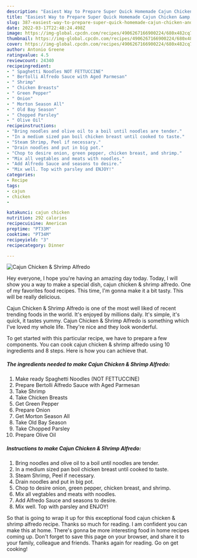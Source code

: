 ```yaml
---
description: "Easiest Way to Prepare Super Quick Homemade Cajun Chicken &amp;amp; Shrimp Alfredo"
title: "Easiest Way to Prepare Super Quick Homemade Cajun Chicken &amp;amp; Shrimp Alfredo"
slug: 387-easiest-way-to-prepare-super-quick-homemade-cajun-chicken-and-amp-shrimp-alfredo
date: 2022-03-17T22:48:24.498Z
image: https://img-global.cpcdn.com/recipes/4906267166900224/680x482cq70/cajun-chicken-shrimp-alfredo-recipe-main-photo.jpg
thumbnail: https://img-global.cpcdn.com/recipes/4906267166900224/680x482cq70/cajun-chicken-shrimp-alfredo-recipe-main-photo.jpg
cover: https://img-global.cpcdn.com/recipes/4906267166900224/680x482cq70/cajun-chicken-shrimp-alfredo-recipe-main-photo.jpg
author: Antonio Greene
ratingvalue: 4.5
reviewcount: 24340
recipeingredient:
- " Spaghetti Noodles NOT FETTUCCINE"
- " Bertolli Alfredo Sauce with Aged Parmesan"
- " Shrimp"
- " Chicken Breasts"
- " Green Pepper"
- " Onion"
- " Morton Season All"
- " Old Bay Season"
- " Chopped Parsley"
- " Olive Oil"
recipeinstructions:
- "Bring noodles and olive oil to a boil until noodles are tender."
- "In a medium sized pan boil chicken breast until cooked to taste."
- "Steam Shrimp, Peel if necessary."
- "Drain noodles and put in big pot."
- "Chop to desire onion, green pepper, chicken breast, and shrimp."
- "Mix all vegtables and meats with noodles."
- "Add Alfredo Sauce and seasons to desire."
- "Mix well. Top with parsley and ENJOY!"
categories:
- Recipe
tags:
- cajun
- chicken
- 

katakunci: cajun chicken  
nutrition: 292 calories
recipecuisine: American
preptime: "PT33M"
cooktime: "PT34M"
recipeyield: "3"
recipecategory: Dinner

---
```



![Cajun Chicken &amp; Shrimp Alfredo](https://img-global.cpcdn.com/recipes/4906267166900224/680x482cq70/cajun-chicken-shrimp-alfredo-recipe-main-photo.jpg)

Hey everyone, I hope you're having an amazing day today. Today, I will show you a way to make a special dish, cajun chicken &amp; shrimp alfredo. One of my favorites food recipes. This time, I'm gonna make it a bit tasty. This will be really delicious.

Cajun Chicken &amp; Shrimp Alfredo is one of the most well liked of recent trending foods in the world. It's enjoyed by millions daily. It's simple, it's quick, it tastes yummy. Cajun Chicken &amp; Shrimp Alfredo is something which I've loved my whole life. They're nice and they look wonderful.




To get started with this particular recipe, we have to prepare a few components. You can cook cajun chicken &amp; shrimp alfredo using 10 ingredients and 8 steps. Here is how you can achieve that.

<!--inarticleads1-->

##### The ingredients needed to make Cajun Chicken &amp; Shrimp Alfredo:

1. Make ready  Spaghetti Noodles (NOT FETTUCCINE)
1. Prepare  Bertolli Alfredo Sauce with Aged Parmesan
1. Take  Shrimp
1. Take  Chicken Breasts
1. Get  Green Pepper
1. Prepare  Onion
1. Get  Morton Season All
1. Take  Old Bay Season
1. Take  Chopped Parsley
1. Prepare  Olive Oil




<!--inarticleads2-->

##### Instructions to make Cajun Chicken &amp; Shrimp Alfredo:

1. Bring noodles and olive oil to a boil until noodles are tender.
1. In a medium sized pan boil chicken breast until cooked to taste.
1. Steam Shrimp, Peel if necessary.
1. Drain noodles and put in big pot.
1. Chop to desire onion, green pepper, chicken breast, and shrimp.
1. Mix all vegtables and meats with noodles.
1. Add Alfredo Sauce and seasons to desire.
1. Mix well. Top with parsley and ENJOY!




So that is going to wrap it up for this exceptional food cajun chicken &amp; shrimp alfredo recipe. Thanks so much for reading. I am confident you can make this at home. There's gonna be more interesting food in home recipes coming up. Don't forget to save this page on your browser, and share it to your family, colleague and friends. Thanks again for reading. Go on get cooking!
